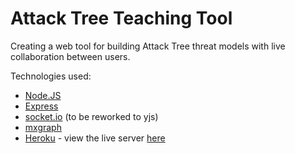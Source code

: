# Attack Tree Teaching Tool

Creating a web tool for building Attack Tree threat models with live collaboration between users.

Technologies used:

- [Node.JS](https://nodejs.org/en/)
- [Express](https://expressjs.com/)
- [socket.io](https://socket.io/) (to be reworked to yjs)
- [mxgraph](https://jgraph.github.io/mxgraph/)
- [Heroku](https://www.heroku.com/) - view the live server [here](https://desolate-dawn-31882.herokuapp.com/)
